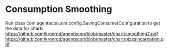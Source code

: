 # Consumption Smoothing

Run class com.agentecon.sim.config.SavingConsumerConfiguration to get the data for charts
https://github.com/kronrod/agentecon/blob/master/chart/smoothing2.pdf
https://github.com/kronrod/agentecon/blob/master/chart/pizzaincarnation.pdf